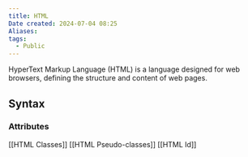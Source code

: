 ```yaml
---
title: HTML
Date created: 2024-07-04 08:25
Aliases:
tags: 
  - Public
---
```


HyperText Markup Language (HTML) is a language designed for web browsers, defining the structure and content of web pages.


## Syntax
### Attributes
[[HTML Classes]]
[[HTML Pseudo-classes]]
[[HTML Id]]